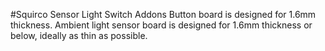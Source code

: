 #Squirco Sensor Light Switch Addons
Button board is designed for 1.6mm thickness. Ambient light sensor board is designed for 1.6mm thickness or below, ideally as thin as possible.
